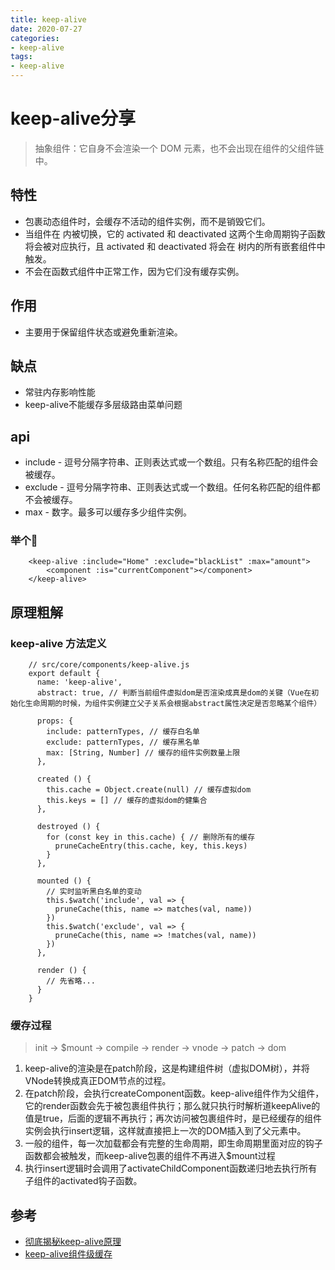 ```yaml
---
title: keep-alive
date: 2020-07-27
categories:
- keep-alive
tags:
- keep-alive
---
```


# keep-alive分享
> 抽象组件：它自身不会渲染一个 DOM 元素，也不会出现在组件的父组件链中。

## 特性
* 包裹动态组件时，会缓存不活动的组件实例，而不是销毁它们。
* 当组件在 <keep-alive> 内被切换，它的 activated 和 deactivated 这两个生命周期钩子函数将会被对应执行，且 activated 和 deactivated 将会在 <keep-alive> 树内的所有嵌套组件中触发。
* 不会在函数式组件中正常工作，因为它们没有缓存实例。

## 作用
* 主要用于保留组件状态或避免重新渲染。

## 缺点
* 常驻内存影响性能
* keep-alive不能缓存多层级路由菜单问题

## api
* include - 逗号分隔字符串、正则表达式或一个数组。只有名称匹配的组件会被缓存。
* exclude - 逗号分隔字符串、正则表达式或一个数组。任何名称匹配的组件都不会被缓存。
* max - 数字。最多可以缓存多少组件实例。

### 举个🌰
```
    <keep-alive :include="Home" :exclude="blackList" :max="amount">
        <component :is="currentComponent"></component>
    </keep-alive>
```

## 原理粗解
### keep-alive 方法定义
```
    // src/core/components/keep-alive.js
    export default {
      name: 'keep-alive',
      abstract: true, // 判断当前组件虚拟dom是否渲染成真是dom的关键（Vue在初始化生命周期的时候，为组件实例建立父子关系会根据abstract属性决定是否忽略某个组件）

      props: {
        include: patternTypes, // 缓存白名单
        exclude: patternTypes, // 缓存黑名单
        max: [String, Number] // 缓存的组件实例数量上限
      },

      created () {
        this.cache = Object.create(null) // 缓存虚拟dom
        this.keys = [] // 缓存的虚拟dom的健集合
      },

      destroyed () {
        for (const key in this.cache) { // 删除所有的缓存
          pruneCacheEntry(this.cache, key, this.keys)
        }
      },

      mounted () {
        // 实时监听黑白名单的变动
        this.$watch('include', val => {
          pruneCache(this, name => matches(val, name))
        })
        this.$watch('exclude', val => {
          pruneCache(this, name => !matches(val, name))
        })
      },

      render () {
        // 先省略...
      }
    }

```

### 缓存过程
> init -> $mount -> compile -> render -> vnode -> patch -> dom
1. keep-alive的渲染是在patch阶段，这是构建组件树（虚拟DOM树），并将VNode转换成真正DOM节点的过程。
2. 在patch阶段，会执行createComponent函数。keep-alive组件作为父组件，它的render函数会先于被包裹组件执行；那么就只执行时解析道keepAlive的值是true，后面的逻辑不再执行；再次访问被包裹组件时，是已经缓存的组件实例会执行insert逻辑，这样就直接把上一次的DOM插入到了父元素中。
3. 一般的组件，每一次加载都会有完整的生命周期，即生命周期里面对应的钩子函数都会被触发，而keep-alive包裹的组件不再进入$mount过程
4. 执行insert逻辑时会调用了activateChildComponent函数递归地去执行所有子组件的activated钩子函数。

## 参考
* [彻底揭秘keep-alive原理](https://juejin.im/post/5cce49036fb9a031eb58a8f9#heading-7)
* [keep-alive组件级缓存](https://juejin.im/post/5b407c2a6fb9a04fa91bcf0d#heading-5)
